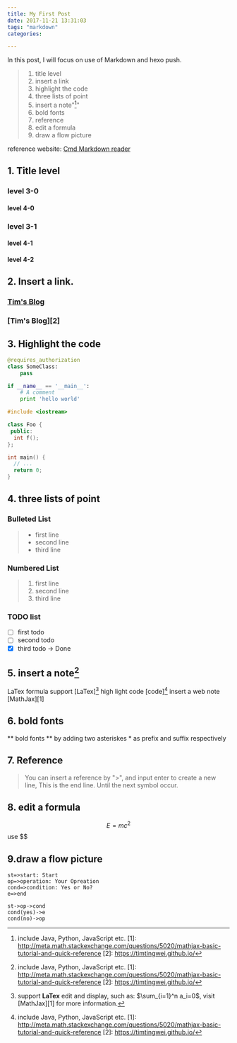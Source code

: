 ```yaml
---
title: My First Post
date: 2017-11-21 13:31:03
tags: "markdown"
categories: 

---
```



In this post, I will focus on use of Markdown and hexo push.
 
> 1. title level
> 2. insert a link
> 3. highlight the code
> 4. three lists of point
> 5. insert a note"[^code]"
> 6. bold fonts
> 7. reference
> 8. edit a formula
> 9. draw a flow picture

reference website: [Cmd Markdown reader](https://www.zybuluo.com/mdeditor#fn:latex)



## 1. Title level

### level 3-0
#### level 4-0
### level 3-1
#### level 4-1
#### level 4-2

## 2. Insert a link.

### [Tim's Blog](https://timtingwei.github.io/)
### [Tim's Blog][2]

## 3. Highlight the code
```python
@requires_authorization
class SomeClass:
    pass

if __name__ == '__main__':
    # A comment
    print 'hello world'
```


```cpp
#include <iostream>

class Foo {
 public:
  int f();
};

int main() {
  // ...
  return 0;
}
```



## 4. three lists of point

### Bulleted List
> * first line
> * second line
> * third line

### Numbered List
> 1. first line
> 2. second line
> 3. third line

### TODO list
- [ ] first todo 
- [ ] second todo
- [x] third todo -> Done

## 5. insert a note[^code]
LaTex formula support [LaTex][^LaTex]
high light code [code][^code]
insert a web note [MathJax][1]

## 6. bold fonts

** bold fonts ** by adding two asteriskes *  as prefix and suffix respectively


## 7. Reference 

> You can insert a reference by ">",
and input enter to create a new line,
This is the end line. Until the next symbol occur.

## 8. edit a formula
$$E=mc^2$$    use $$

## 9.draw a flow picture

```flow
st=>start: Start
op=>operation: Your Opreation
cond=>condition: Yes or No?
e=>end

st->op->cond
cond(yes)->e
cond(no)->op
```

[^LaTex]: support **LaTex** edit and display, such as: $\sum_{i=1}^n a_i=0$, visit [MathJax][1] for more information.
[^code]: include Java, Python, JavaScript etc.
[1]: http://meta.math.stackexchange.com/questions/5020/mathjax-basic-tutorial-and-quick-reference
[2]: https://timtingwei.github.io/




